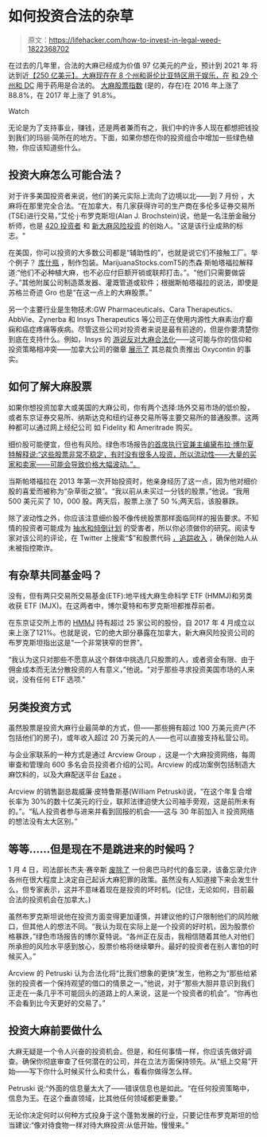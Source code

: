 # 如何投资合法的杂草

> 原文：<https://lifehacker.com/how-to-invest-in-legal-weed-1822368702>

在过去的几年里，合法的大麻已经成为价值 97 亿美元的产业，预计到 2021 年 将达到近[【250 亿美元】。大麻现在在 8 个州和哥伦比亚特区用于娱乐，在](https://arcviewgroup.com/research/free-executive-summary/) [和 29 个州和 DC](http://www.governing.com/gov-data/state-marijuana-laws-map-medical-recreational.html) 用于药用是合法的。 [大麻股票指数](https://www.newcannabisventures.com/cannabis-stock-index/) (是的，存在)在 2016 年上涨了 88.8%，在 2017 年上涨了 91.8%。

Watch

无论是为了支持事业，赚钱，还是两者兼而有之，我们中的许多人现在都想把钱投到我们的玛丽·简所在的地方。下面，如果你想在你的投资组合中增加一些绿色植物，你应该知道些什么。

## 投资大麻怎么可能合法？

对于许多美国投资者来说，他们的美元实际上流向了边境以北——到 7 月份 ，大麻将在那里完全合法。“在加拿大，有几家获得许可的生产商在多伦多证券交易所(TSE)进行交易，”艾伦·j·布罗克斯坦(Alan J. Brochstein)说，他是一名注册金融分析师，也是 [420 投资者](https://marketfy.com/item/420investor/) 和 [新大麻风险投资](https://www.newcannabisventures.com/) 的创始人。"这是该行业成熟的标志。"

在美国，你可以投资的大多数公司都是“辅助性的”，也就是说它们不接触工厂。举个例子？ [库什瓶](https://www.kushbottles.com/) ，制作包装。MarijuanaStocks.comT5的杰森·斯帕塔福拉解释道:“他们不必种植大麻，也不必应付巨额开销或联邦打击。”。“他们只需要做袋子。”其他附属公司制造蒸发器、灌溉管道或软件；根据斯帕塔福拉的说法，即使是苏格兰奇迹 Gro 也是“在这一点上的大麻股票。”

另一个主要行业是生物技术:GW Pharmaceuticals、Cara Therapeutics、AbbVie、Zynerba 和 Insys Therapeutics 等公司正在使用内源性大麻素治疗癫痫和癌症疼痛等疾病。尽管这些公司对投资者来说是最有前途的，但是你要清楚你到底在支持什么。例如，Insys 的 [游说反对大麻合法化](https://www.washingtonpost.com/news/wonk/wp/2017/03/24/a-pharma-company-that-spent-500000-trying-to-keep-pot-illegal-just-got-dea-approval-for-synthetic-marijuana/)——这可能与你的信仰和投资策略相冲突——加拿大公司的徽章 [展示了](http://emblemcorp.com/team/) 其总裁负责推出 Oxycontin 的事实。

## 如何了解大麻股票

如果你想投资加拿大或美国的大麻公司，你有两个选择:场外交易市场的低价股，或者东京证券交易所、纳斯达克和纽约证券交易所等主要交易所的普通股票。这两种都可以通过网上经纪公司 如 Fidelity 和 Ameritrade 购买。

细价股可能便宜，但也有风险。绿色市场报告[的首席执行官兼主编黛布拉·博尔夏特解释说:“这些股票非常不稳定，有时没有很多人投资，所以流动性——大量的买家和卖家——可能会导致价格大幅波动。”。](https://www.greenmarketreport.com/) 

当斯帕塔福拉在 2013 年第一次开始投资时，他亲身经历了这一点，因为他对细价股的喜爱而被称为“杂草街之狼”。“我以前从未买过一分钱的股票，”他说。“我用 500 美元买了 10，000 股。两天后，股票上涨了 50 %;两天后，该股暴跌。

除了波动性之外，你应该注意细价股不像传统股票那样面临同样的报告要求。不知情的投资者可能成为 [抽水和倾倒计划](https://motherboard.vice.com/en_us/article/3dky5y/marijuana-investors-lost-billions-in-penny-stocks-last-year) 的受害者，所以你必须做你的研究。阅读专家对该公司的评论，在 Twitter 上搜索“$”和股票代码 [，追踪收入](https://www.newcannabisventures.com/cannabis-company-revenue-ranking/) ，确保创始人从未被指控欺诈。

## 有杂草共同基金吗？

没有，但有两只交易所交易基金(ETF):地平线大麻生命科学 ETF (HMMJ)和另类收获 ETF (MJX)。在这两者中，博尔夏特和布罗克斯坦都推荐前者。

在东京证交所上市的 [HMMJ](https://www.horizonsetfs.com/hmmj) 持有超过 25 家公司的股份，自 2017 年 4 月成立以来上涨了121%。也就是说，它的绝大部分暴露在加拿大，新大麻风险投资公司的布罗克斯坦指出这是“一个非常狭窄的世界”。

“我认为这只对那些不愿意从这个群体中挑选几只股票的人，或者资金有限、由于佣金成本而无法分散投资的人有意义，”他说。"对于那些寻求投资美国市场的人来说，没有任何 ETF 选项."

## 另类投资方式

虽然股票是投资大麻行业最简单的方式，但——那些拥有超过 100 万美元资产(不包括他们的房子)，或年收入超过 20 万美元的人——也可以直接支持私营公司。

与企业家联系的一种方式是通过 Arcview Group ，这是一个大麻投资网络，每周审查和管理向 600 多名会员投资者介绍的公司。Arcview 的成功案例包括制造大麻饮料的，以及大麻配送平台 [Eaze](https://www.eaze.com/) 。

Arcview 的销售副总裁威廉·皮特鲁斯基(William Petruski)说，“在这个年复合增长率为 30%的数十亿美元的行业，联邦法律迫使大公司袖手旁观，这是前所未有的。”。“私人投资者参与进来并看到回报的机会——这与 30 年前加入 it 投资网络的想法没有太大区别。”

## 等等……但是现在不是跳进来的时候吗？

1 月 4 日，司法部长杰夫·赛辛斯 [废除了](https://gizmodo.com/how-jeff-sessions-weed-enforcement-reversal-could-impac-1821779558) 一份奥巴马时代的备忘录，该备忘录允许各州在很大程度上决定自己起诉大麻犯罪的政策。虽然没有人知道接下来会发生什么，但专家表示，这并不意味着现在是投资的坏时机。(记住，无论如何，目前最合法的投资机会在加拿大。)

虽然布罗克斯坦说他在投资方面变得更加谨慎，并建议他的订户限制他们的风险敞口，但其他人的想法不同。“我认为现在实际上是一个投资的好时机，因为股票价格暴跌，”绿色市场报告的博尔夏特说。“各州正在反击，我相信随着其他人对他们所承担的风险水平感到放心，股票价格将继续攀升。最好的投资者在别人害怕的时候买入。”

Arcview 的 Petruski 认为合法化将“比我们想象的更快”发生，他称之为“那些给紧张的投资者一个保持观望的借口的情景之一。”他说，对于“那些大胆并意识到我们正走在一条几乎不可能回头的道路上的人来说，这是一个投资者的机会”。“你再也不会看到比今天更好的交易了。”

## 投资大麻前要做什么

大麻无疑是一个令人兴奋的投资机会。但是，和任何事情一样，你应该先做好调查。确保你彻底审查了任何潜在的公司，并在立法方面保持领先。从“纸上交易”开始——写下你什么时候买什么和卖什么，看看你做得怎么样。

Petruski 说:“外面的信息量太大了——错误信息也是如此。“在任何投资策略中，信息为王。在这个垂直领域，比其他任何领域都更重要。”

无论你决定何时以何种方式投身于这个蓬勃发展的行业，只要记住布罗克斯坦的恰当建议:“像对待食物一样对待大麻投资:从低开始，慢慢来。”